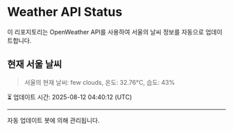 
# Weather API Status

이 리포지토리는 OpenWeather API를 사용하여 서울의 날씨 정보를 자동으로 업데이트합니다.

## 현재 서울 날씨
> 서울의 현재 날씨: few clouds, 온도: 32.76°C, 습도: 43%

⏳ 업데이트 시간: 2025-08-12 04:40:12 (UTC)

---
자동 업데이트 봇에 의해 관리됩니다.
